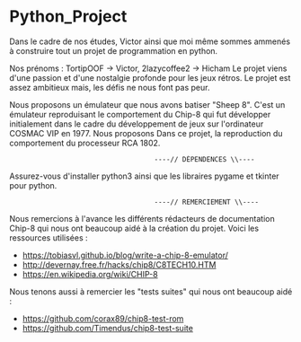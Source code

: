 # Python_Project
Dans le cadre de nos études, Victor ainsi que moi même sommes ammenés à construire tout un projet de programmation en python.  

Nos prénoms : TortipOOF -> Victor, 2lazycoffee2 -> Hicham
Le projet viens d'une passion et d'une nostalgie profonde pour les jeux rétros. Le projet est assez ambitieux mais, les défis ne nous font pas peur.  

Nous proposons un émulateur que nous avons batiser "Sheep 8". C'est un émulateur reproduisant le comportement du Chip-8 qui fut développer initialement dans le cadre du développement de jeux sur l'ordinateur COSMAC VIP en 1977. Nous proposons Dans ce projet, la reproduction du comportement du processeur RCA 1802. 


                                        ----// DÉPENDENCES \\----

Assurez-vous d'installer python3 ainsi que les libraires pygame et tkinter pour python.  


                                        ----// REMERCIEMENT \\---- 

Nous remercions à l'avance les différents rédacteurs de documentation Chip-8 qui nous ont beaucoup aidé à la création du projet. Voici les ressources utilisées : 

- https://tobiasvl.github.io/blog/write-a-chip-8-emulator/
- http://devernay.free.fr/hacks/chip8/C8TECH10.HTM
- https://en.wikipedia.org/wiki/CHIP-8

Nous tenons aussi à remercier les "tests suites" qui nous ont beaucoup aidé : 
- https://github.com/corax89/chip8-test-rom
- https://github.com/Timendus/chip8-test-suite
